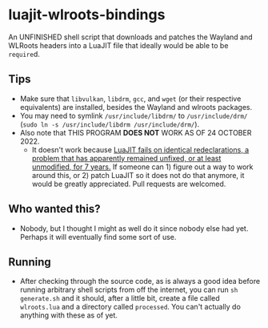 # luajit-wlroots-bindings
An UNFINISHED shell script that downloads and patches the Wayland and WLRoots headers into a LuaJIT file that ideally would be able to be `require`d.

## Tips
  - Make sure that `libvulkan`, `libdrm`, `gcc`, and `wget` (or their respective equivalents) are installed, besides the Wayland and wlroots packages.
  - You may need to symlink `/usr/include/libdrm/` to `/usr/include/drm/` (`sudo ln -s /usr/include/libdrm /usr/include/drm/`).
  - Also note that THIS PROGRAM **DOES NOT** WORK AS OF 24 OCTOBER 2022.
    - It doesn't work because [LuaJIT fails on identical redeclarations, a problem that has apparently remained unfixed, or at least unmodified, for 7 years.](https://github.com/LuaJIT/LuaJIT/issues/28) If someone can 1) figure out a way to work around this, or 2) patch LuaJIT so it does not do that anymore, it would be greatly appreciated. Pull requests are welcomed.
## Who wanted this?
  - Nobody, but I thought I might as well do it since nobody else had yet. Perhaps it will eventually find some sort of use.
## Running
  - After checking through the source code, as is always a good idea before running arbitrary shell scripts from off the internet, you can run `sh generate.sh` and it should, after a little bit, create a file called `wlroots.lua` and a directory called `processed`. You can't actually do anything with these as of yet.